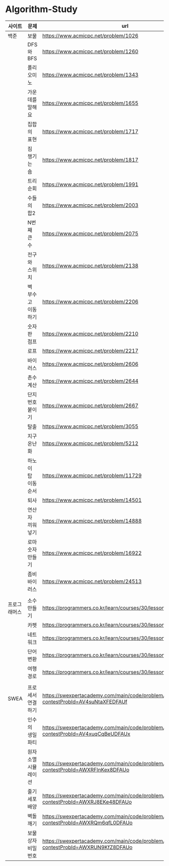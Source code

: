 # Algorithm-Study

|사이트|문제|url|
|---|---|---|
|백준|보물|https://www.acmicpc.net/problem/1026|
||DFS와 BFS|https://www.acmicpc.net/problem/1260|
||폴리오미노|https://www.acmicpc.net/problem/1343|
||가운데를 말해요|https://www.acmicpc.net/problem/1655|
||집합의 표현|https://www.acmicpc.net/problem/1717|
||짐 챙기는 숌|https://www.acmicpc.net/problem/1817|
||트리 순회|https://www.acmicpc.net/problem/1991|
||수들의 합2|https://www.acmicpc.net/problem/2003|
||N번째 큰 수|https://www.acmicpc.net/problem/2075|
||전구와 스위치|https://www.acmicpc.net/problem/2138|
||벽 부수고 이동하기|https://www.acmicpc.net/problem/2206|
||숫자판 점프|https://www.acmicpc.net/problem/2210|
||로프|https://www.acmicpc.net/problem/2217|
||바이러스|https://www.acmicpc.net/problem/2606|
||촌수계산|https://www.acmicpc.net/problem/2644|
||단지번호붙이기|https://www.acmicpc.net/problem/2667|
||탈출|https://www.acmicpc.net/problem/3055|
||지구 온난화|https://www.acmicpc.net/problem/5212|
||하노이 탑 이동 순서|https://www.acmicpc.net/problem/11729|
||퇴사|https://www.acmicpc.net/problem/14501|
||연산자 끼워넣기|https://www.acmicpc.net/problem/14888|
||로마 숫자 만들기|https://www.acmicpc.net/problem/16922|
||좀비 바이러스|https://www.acmicpc.net/problem/24513|
||||
|프로그래머스|소수 만들기|https://programmers.co.kr/learn/courses/30/lessons/12977|
||카펫|https://programmers.co.kr/learn/courses/30/lessons/42842|
||네트워크|https://programmers.co.kr/learn/courses/30/lessons/43162|
||단어 변환|https://programmers.co.kr/learn/courses/30/lessons/43163|
||여행경로|https://programmers.co.kr/learn/courses/30/lessons/43164|
||||
|SWEA|프로세서 연결하기|https://swexpertacademy.com/main/code/problem/problemDetail.do?contestProbId=AV4suNtaXFEDFAUf|
||인수의 생일파티|https://swexpertacademy.com/main/code/problem/problemDetail.do?contestProbId=AV4xuqCqBeUDFAUx|
||원자 소멸 시뮬레이션|https://swexpertacademy.com/main/code/problem/problemDetail.do?contestProbId=AWXRFInKex8DFAUo|
||줄기세포배양|https://swexpertacademy.com/main/code/problem/problemDetail.do?contestProbId=AWXRJ8EKe48DFAUo|
||벽돌 깨기|https://swexpertacademy.com/main/code/problem/problemDetail.do?contestProbId=AWXRQm6qfL0DFAUo|
||보물상자 비밀번호|https://swexpertacademy.com/main/code/problem/problemDetail.do?contestProbId=AWXRUN9KfZ8DFAUo|
